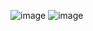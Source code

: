 ![image](https://github.com/YewKheng/shopix-e-commerce/assets/144677450/4723dda7-3c2d-4a2c-a621-60024dfeaacd)
![image](https://github.com/YewKheng/shopix-e-commerce/assets/144677450/4c756bc8-6303-4a63-96c0-02feb839a4b8)
